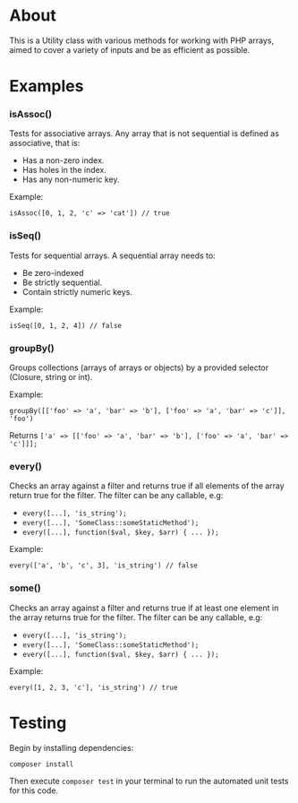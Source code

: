 # About
This is a Utility class with various methods for working with PHP arrays, aimed to cover a variety of inputs and be as efficient as possible.

# Examples

### isAssoc()
Tests for associative arrays. Any array that is not sequential is defined as associative, that is:
- Has a non-zero index.
- Has holes in the index.
- Has any non-numeric key.

Example:

`isAssoc([0, 1, 2, 'c' => 'cat']) // true`

### isSeq()
Tests for sequential arrays. A sequential array needs to:
- Be zero-indexed
- Be strictly sequential.
- Contain strictly numeric keys.

Example:

`isSeq([0, 1, 2, 4]) // false`

### groupBy()
Groups collections (arrays of arrays or objects) by a provided selector (Closure, string or int).

Example:

`groupBy([['foo' => 'a', 'bar' => 'b'], ['foo' => 'a', 'bar' => 'c']], 'foo')`

Returns `['a' => [['foo' => 'a', 'bar' => 'b'], ['foo' => 'a', 'bar' => 'c']]];`

### every()
Checks an array against a filter and returns true if all elements of the array return true for the filter.
The filter can be any callable, e.g:
- `every([...], 'is_string');`
- `every([...], 'SomeClass::someStaticMethod');`
- `every([...], function($val, $key, $arr) { ... });`

Example:

`every(['a', 'b', 'c', 3], 'is_string') // false`

### some()
Checks an array against a filter and returns true if at least one element in the array returns true for the filter.
The filter can be any callable, e.g:
- `every([...], 'is_string');`
- `every([...], 'SomeClass::someStaticMethod');`
- `every([...], function($val, $key, $arr) { ... });`

Example:

`every([1, 2, 3, 'c'], 'is_string') // true`

# Testing
Begin by installing dependencies:

```
composer install
```

Then execute `composer test` in your terminal to run the automated unit tests for this code.
